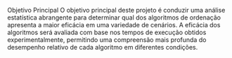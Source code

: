 Objetivo Principal
O objetivo principal deste projeto é conduzir uma análise estatística abrangente para determinar qual dos algoritmos de ordenação apresenta a maior eficácia em uma variedade de cenários. A eficácia dos algoritmos será avaliada com base nos tempos de execução obtidos experimentalmente, permitindo uma compreensão mais profunda do desempenho relativo de cada algoritmo em diferentes condições.
